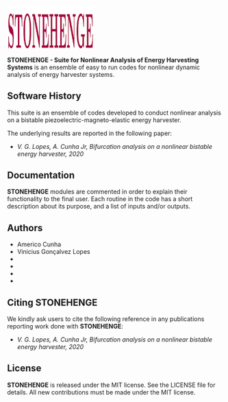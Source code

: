 <img src="logo/STONEHENGE.png" width="40%">

**STONEHENGE - Suite for Nonlinear Analysis of Energy Harvesting Systems** is an ensemble of easy to run codes for nonlinear dynamic analysis of energy harvester systems. 

## Software History

This suite is an ensemble of codes developed to conduct nonlinear analysis on a bistable piezoelectric-magneto-elastic energy harvester. 

The underlying results are reported in the following paper:
- *V. G. Lopes, A. Cunha Jr, Bifurcation analysis on a nonlinear bistable energy harvester, 2020*

## Documentation

**STONEHENGE** modules are commented in order to explain their functionality to the final user. Each routine in the code has a short description about its purpose, and a list of inputs and/or outputs.

## Authors
- Americo Cunha
- Vinicius Gonçalvez Lopes
- 
- 
- 
- 


## Citing STONEHENGE

We kindly ask users to cite the following reference in any publications reporting work done with **STONEHENGE**:
- *V. G. Lopes, A. Cunha Jr, Bifurcation analysis on a nonlinear bistable energy harvester, 2020*

## License

**STONEHENGE** is released under the MIT license. See the LICENSE file for details. All new contributions must be made under the MIT license.
